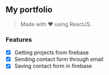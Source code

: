 ## My portfolio

> Made with ❤ using ReactJS.

### Features

- [x] Getting projects from firebase
- [x] Sending contact form through email
- [x] Saving contact form in firebase
